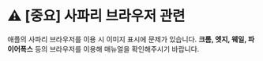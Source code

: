 # ⚠ \[중요] 사파리 브라우저 관련

애플의 사파리 브라우저를 이용 시 이미지 표시에 문제가 있습니다. **크롬, 엣지, 웨일, 파이어폭스** 등의 브라우저를 이용해 매뉴얼을 확인해주시기 바랍니다.
